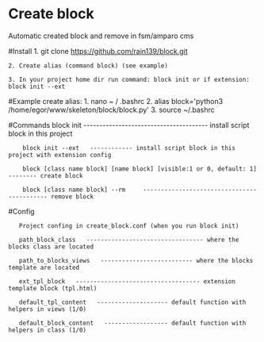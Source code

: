 # Create block
Automatic created block and remove in fsm/amparo cms


#Install
    1. git clone https://github.com/rain139/block.git
    
    2. Create alias (command block) (see example)
    
    3. In your project home dir run command: block init or if extension: block init --ext
    
#Example create alias:
    1. nano ~ / .bashrc
    2. alias block='python3 /home/egor/www/skeleton/block/block.py'
    3. source ~/.bashrc

#Commands
        block init    --------------------------------------- install script block in this project
        
        block init --ext   ------------ install script block in this project with extension config
        
        block [class name block] [name block] [visible:1 or 0, default: 1]   -------- create block
        
        block [class name block] --rm     ------------------------------------------- remove block

#Config

       Project confing in create_block.conf (when you run block init)
       
       path_block_class   --------------------------------- where the blocks class are located
       
       path_to_blocks_views   -------------------------- where the blocks template are located
       
       ext_tpl_block   ----------------------------------- extension template block (tpl.html)
       
       default_tpl_content   -------------------- default function with helpers in views (1/0)
        
       default_block_content   ------------------ default function with helpers in class (1/0) 